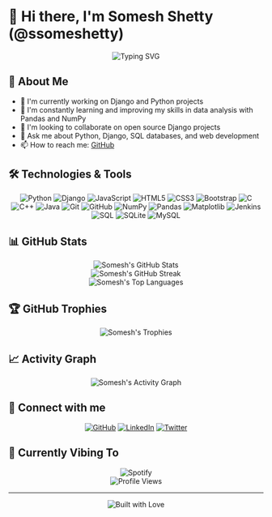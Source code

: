 # 👋 Hi there, I'm Somesh Shetty (@ssomeshetty)

<div align="center">
  <img src="https://readme-typing-svg.herokuapp.com?font=Fira+Code&pause=1000&center=true&vCenter=true&width=435&lines=Full+Stack+Developer;Open+Source+Enthusiast;Always+Learning+New+Things" alt="Typing SVG" />
</div>

## 🚀 About Me

- 🔭 I'm currently working on Django and Python projects
- 🌱 I'm constantly learning and improving my skills in data analysis with Pandas and NumPy
- 👯 I'm looking to collaborate on open source Django projects
- 💬 Ask me about Python, Django, SQL databases, and web development
- 📫 How to reach me: [GitHub](https://github.com/ssomeshetty)

## 🛠️ Technologies & Tools

<div align="center">
  
![Python](https://img.shields.io/badge/-Python-3776AB?style=for-the-badge&logo=python&logoColor=white)
![Django](https://img.shields.io/badge/-Django-092E20?style=for-the-badge&logo=django&logoColor=white)
![JavaScript](https://img.shields.io/badge/-JavaScript-F7DF1E?style=for-the-badge&logo=javascript&logoColor=black)
![HTML5](https://img.shields.io/badge/-HTML5-E34F26?style=for-the-badge&logo=html5&logoColor=white)
![CSS3](https://img.shields.io/badge/-CSS3-1572B6?style=for-the-badge&logo=css3&logoColor=white)
![Bootstrap](https://img.shields.io/badge/-Bootstrap-7952B3?style=for-the-badge&logo=bootstrap&logoColor=white)
![C](https://img.shields.io/badge/-C-A8B9CC?style=for-the-badge&logo=c&logoColor=black)
![C++](https://img.shields.io/badge/-C++-00599C?style=for-the-badge&logo=c%2B%2B&logoColor=white)
![Java](https://img.shields.io/badge/-Java-007396?style=for-the-badge&logo=java&logoColor=white)
![Git](https://img.shields.io/badge/-Git-F05032?style=for-the-badge&logo=git&logoColor=white)
![GitHub](https://img.shields.io/badge/-GitHub-181717?style=for-the-badge&logo=github&logoColor=white)
![NumPy](https://img.shields.io/badge/-NumPy-013243?style=for-the-badge&logo=numpy&logoColor=white)
![Pandas](https://img.shields.io/badge/-Pandas-150458?style=for-the-badge&logo=pandas&logoColor=white)
![Matplotlib](https://img.shields.io/badge/-Matplotlib-11557c?style=for-the-badge&logo=python&logoColor=white)
![Jenkins](https://img.shields.io/badge/-Jenkins-D24939?style=for-the-badge&logo=jenkins&logoColor=white)
![SQL](https://img.shields.io/badge/-SQL-4479A1?style=for-the-badge&logo=sql&logoColor=white)
![SQLite](https://img.shields.io/badge/-SQLite-003B57?style=for-the-badge&logo=sqlite&logoColor=white)
![MySQL](https://img.shields.io/badge/-MySQL-4479A1?style=for-the-badge&logo=mysql&logoColor=white)
  
</div>

## 📊 GitHub Stats

<div align="center">
  <img src="https://github-readme-stats.vercel.app/api?username=ssomeshetty&show_icons=true&theme=radical" alt="Somesh's GitHub Stats" />
</div>

<div align="center">
  <img src="https://github-readme-streak-stats.herokuapp.com/?user=ssomeshetty&theme=radical" alt="Somesh's GitHub Streak" />
</div>

<div align="center">
  <img src="https://github-readme-stats.vercel.app/api/top-langs/?username=ssomeshetty&layout=compact&theme=radical" alt="Somesh's Top Languages" />
</div>

## 🏆 GitHub Trophies

<div align="center">
  <img src="https://github-profile-trophy.vercel.app/?username=ssomeshetty&theme=radical&no-frame=true&no-bg=false&margin-w=4" alt="Somesh's Trophies" />
</div>

## 📈 Activity Graph

<div align="center">
  <img src="https://github-readme-activity-graph.vercel.app/graph?username=ssomeshetty&theme=react-dark" alt="Somesh's Activity Graph" />
</div>

## 🔗 Connect with me

<div align="center">
  
[![GitHub](https://img.shields.io/badge/GitHub-100000?style=for-the-badge&logo=github&logoColor=white)](https://github.com/ssomeshetty)
[![LinkedIn](https://img.shields.io/badge/LinkedIn-0077B5?style=for-the-badge&logo=linkedin&logoColor=white)](https://linkedin.com/in/ssomeshetty)
[![Twitter](https://img.shields.io/badge/Twitter-1DA1F2?style=for-the-badge&logo=twitter&logoColor=white)](https://twitter.com/ssomeshetty)
  
</div>

## 🎵 Currently Vibing To

<div align="center">
  <img src="https://spotify-github-profile.vercel.app/api/view?uid=ssomeshetty&cover_image=true&theme=novatorem" alt="Spotify" />
</div>

<div align="center">
  <img src="https://komarev.com/ghpvc/?username=ssomeshetty&color=blueviolet&style=flat-square&label=Profile+Views" alt="Profile Views" />
</div>

---

<div align="center">
  <img src="https://forthebadge.com/images/badges/built-with-love.svg" alt="Built with Love" />
</div>
